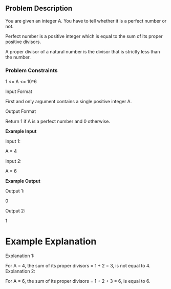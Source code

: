 ## Problem Description

You are given an integer A. You have to tell whether it is a perfect number or not.

Perfect number is a positive integer which is equal to the sum of its proper positive divisors.

A proper divisor of a natural number is the divisor that is strictly less than the number.








### Problem Constraints

1 <= A <= 10^6



Input Format

First and only argument contains a single positive integer A.



Output Format

Return 1 if A is a perfect number and 0 otherwise.



**Example Input**

Input 1:

A = 4

Input 2:

A = 6


**Example Output**

Output 1:

0
 
Output 2:

1 


# Example Explanation

Explanation 1:

For A = 4, the sum of its proper divisors = 1 + 2 = 3, is not equal to 4.
Explanation 2:

For A = 6, the sum of its proper divisors = 1 + 2 + 3 = 6, is equal to 6. 